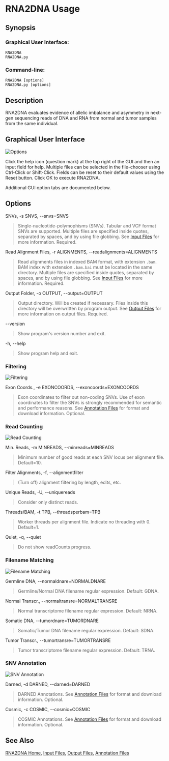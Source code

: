 # RNA2DNA Usage

## Synopsis

### Graphical User Interface:

    RNA2DNA
    RNA2DNA.py

### Command-line:

    RNA2DNA [options]
    RNA2DNA.py [options]

## Description

RNA2DNA evaluates evidence of allelic imbalance and asymmetry in next-gen
sequencing reads of DNA and RNA from normal and tumor samples from
the same individual.

## Graphical User Interface

![Options](RNA2DNA6.png)

Click the help icon (question mark) at the top right of the GUI and
then an input field for help. Multiple files can be selected in the
file-chooser using Ctrl-Click or Shift-Click. Fields can be reset to
their default values using the Reset button. Click OK to execute
RNA2DNA.

Additional GUI option tabs are documented below.

## Options

SNVs, -s SNVS, --snvs=SNVS

> Single-nucleotide-polymophisms (SNVs). Tabular and VCF format SNVs
> are supported. Multiple files are specified inside quotes, separated
> by spaces, and by using file globbing. See [Input
> Files](InputFiles.md) for more information. Required.

Read Alignment Files, -r ALIGNMENTS, --readalignments=ALIGNMENTS

> Read alignments files in indexed BAM format, with extension
> `.bam`. BAM index with extension `.bam.bai` must be located in the
> same directory. Multiple files are specified inside quotes,
> separated by spaces, and by using file globbing. See [Input
> Files](InputFiles.md) for more information. Required.

Output Folder, -o OUTPUT, --output=OUTPUT

> Output directory. Will be created if necessary. Files inside this directory will be overwritten by program output. See [Output Files](OutputFiles.md) for more information on output files. Required. 

--version

>Show program's version number and exit. 

-h, --help

>Show program help and exit.

### Filtering

![Filtering](RNA2DNA2.png)

Exon Coords., -e EXONCOORDS, --exoncoords=EXONCOORDS

> Exon coordinates to filter out non-coding SNVs. Use of exon coordinates to filter the SNVs is strongly recommended for semantic and performance reasons. See [Annotation Files](AnnotationFiles.md) for format and download information. Optional.

### Read Counting

![Read Counting](RNA2DNA3.png)

Min. Reads, -m MINREADS, --minreads=MINREADS

> Minimum number of good reads at each SNV locus per alignment file. Default=10.   

Filter Alignments, -f, --alignmentfilter

> (Turn off) alignment filtering by length, edits, etc.

Unique Reads, -U, --uniquereads   

> Consider only distinct reads.  

Threads/BAM, -t TPB, --threadsperbam=TPB                   

> Worker threads per alignment file. Indicate no threading with 0. Default=1.

Quiet, -q, --quiet

> Do not show readCounts progress.

### Filename Matching

![Filename Matching](RNA2DNA4.png)

Germline DNA, --normaldnare=NORMALDNARE

> Germline/Normal DNA filename regular expression. Default: GDNA.

Normal Transcr., --normaltransre=NORMALTRANSRE 

> Normal transcriptome filename regular expression. Default: NRNA.

Somatic DNA, --tumordnare=TUMORDNARE      

> Somatic/Tumor DNA filename regular expression. Default: SDNA.

Tumor Transcr., --tumortransre=TUMORTRANSRE

> Tumor transcriptome filename regular expression. Default: TRNA.

### SNV Annotation

![SNV Annotation](RNA2DNA5.png)

Darned, -d DARNED, --darned=DARNED

> DARNED Annotations. See [Annotation Files](AnnotationFiles.md) for format and download information. Optional.  

Cosmic, -c COSMIC, --cosmic=COSMIC

> COSMIC Annotations. See [Annotation Files](AnnotationFiles.md) for format and download information. Optional.

## See Also

[RNA2DNA Home](..), [Input Files](InputFiles.md), [Output Files](OutputFiles.md), [Annotation Files](AnnotationFiles.md)

